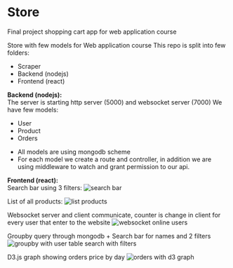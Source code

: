 # Store
Final project shopping cart app for web application course

Store with few models for Web application course
This repo is split into few folders:
* Scraper
* Backend (nodejs)
* Frontend (react)

****Backend (nodejs):****  
The server is starting http server (5000) and websocket server (7000)
We have few models:
* User
* Product
* Orders  

- All models are using mongodb scheme
- For each model we create a route and controller, in addition we are using middleware to watch and grant permission to our api.

****Frontend (react):****  
Search bar using 3 filters:
![search bar](https://user-images.githubusercontent.com/2521330/115066105-b8d4da00-9ef7-11eb-90db-c07127ba05d4.png)


List of all products:
![list products](https://user-images.githubusercontent.com/2521330/115066100-b7a3ad00-9ef7-11eb-9a9f-854718e7faa0.png)

Websocket server and client communicate, counter is change in client for every user that enter to the website
![websocket online users](https://user-images.githubusercontent.com/2521330/115066098-b7a3ad00-9ef7-11eb-8b65-a91459beeebd.png)

Groupby query through mongodb + Search bar for names and 2 filters
![groupby with user table search with filters](https://user-images.githubusercontent.com/2521330/115066091-b6728000-9ef7-11eb-90e4-b1f8a2c24130.png)

D3.js graph showing orders price by day
![orders with d3 graph](https://user-images.githubusercontent.com/2521330/115066092-b70b1680-9ef7-11eb-9f3e-6bffb33851ab.png)

